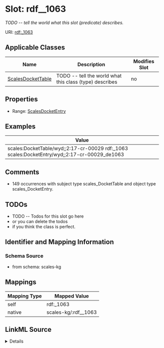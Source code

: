 

# Slot: rdf__1063


_TODO -- tell the world what this slot (predicate) describes._





URI: [rdf:_1063](http://www.w3.org/1999/02/22-rdf-syntax-ns#_1063)



<!-- no inheritance hierarchy -->





## Applicable Classes

| Name | Description | Modifies Slot |
| --- | --- | --- |
| [ScalesDocketTable](../classes/ScalesDocketTable.md) | TODO -- tell the world what this class (type) describes |  no  |







## Properties

* Range: [ScalesDocketEntry](../classes/ScalesDocketEntry.md)






## Examples

| Value |
| --- |
| scales:DocketTable/wyd;;2:17-cr-00029 rdf:_1063 scales:DocketEntry/wyd;;2:17-cr-00029_de1063 |

## Comments

* 149 occurrences with subject type scales_DocketTable and object type scales_DocketEntry.

## TODOs

* TODO -- Todos for this slot go here
* or you can delete the todos
* if you think the class is perfect.

## Identifier and Mapping Information







### Schema Source


* from schema: scales-kg




## Mappings

| Mapping Type | Mapped Value |
| ---  | ---  |
| self | rdf:_1063 |
| native | scales-kg/:rdf__1063 |




## LinkML Source

<details>
```yaml
name: rdf__1063
description: TODO -- tell the world what this slot (predicate) describes.
todos:
- TODO -- Todos for this slot go here
- or you can delete the todos
- if you think the class is perfect.
comments:
- 149 occurrences with subject type scales_DocketTable and object type scales_DocketEntry.
examples:
- value: scales:DocketTable/wyd;;2:17-cr-00029 rdf:_1063 scales:DocketEntry/wyd;;2:17-cr-00029_de1063
from_schema: scales-kg
rank: 1000
slot_uri: rdf:_1063
alias: rdf__1063
domain_of:
- scales_DocketTable
range: scales_DocketEntry

```
</details>